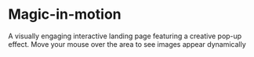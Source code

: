 # Magic-in-motion
A visually engaging interactive landing page featuring a creative pop-up effect. Move your mouse over the area to see images appear dynamically
